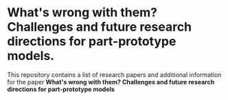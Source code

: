 # What's wrong with them? Challenges and future research directions for part-prototype models.
This repository contains a list of research papers and additional information for the paper **What's wrong with them? Challenges and future research directions for part-prototype models**
